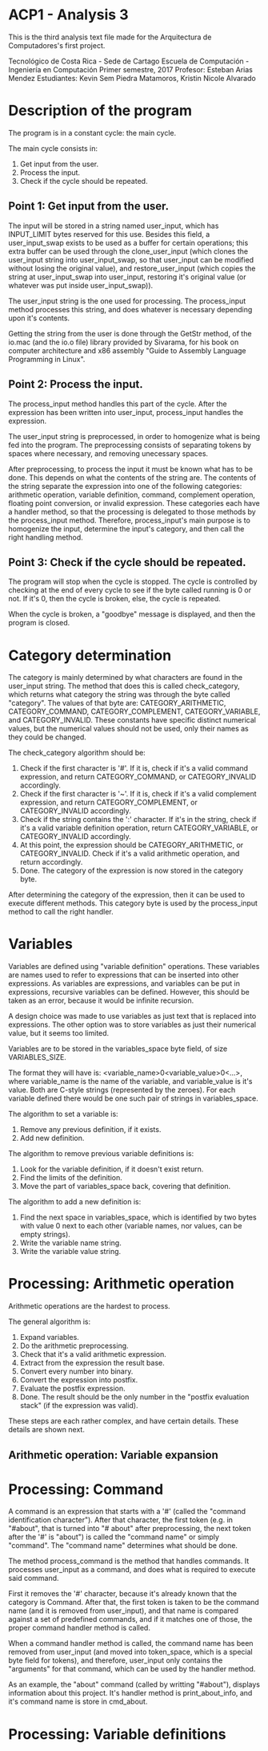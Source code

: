 
# ACP1 - Analysis 3

This is the third analysis text file made for the Arquitectura de Computadores's first project.

Tecnológico de Costa Rica - Sede de Cartago
Escuela de Computación - Ingeniería en Computación
Primer semestre, 2017
Profesor: Esteban Arias Mendez
Estudiantes: Kevin Sem Piedra Matamoros, Kristin Nicole Alvarado

# Description of the program

The program is in a constant cycle: the main cycle.

The main cycle consists in:

1. Get input from the user.
2. Process the input.
3. Check if the cycle should be repeated.

## Point 1: Get input from the user.

The input will be stored in a string named user_input, which has INPUT_LIMIT bytes reserved for this use. Besides this field, a user_input_swap exists to be used as a buffer for certain operations; this extra buffer can be used through the clone_user_input (which clones the user_input string into user_input_swap, so that user_input can be modified without losing the original value), and restore_user_input (which copies the string at user_input_swap into user_input, restoring it's original value (or whatever was put inside user_input_swap)).

The user_input string is the one used for processing. The process_input method processes this string, and does whatever is necessary depending upon it's contents.

Getting the string from the user is done through the GetStr method, of the io.mac (and the io.o file)  library provided by Sivarama, for his book on computer architecture and x86 assembly "Guide to Assembly Language Programming in Linux".

## Point 2: Process the input.

The process_input method handles this part of the cycle. After the expression has been written into user_input, process_input handles the expression.

The user_input string is preprocessed, in order to homogenize what is being fed into the program. The preprocessing consists of separating tokens by spaces where necessary, and removing unecessary spaces.

After preprocessing, to process the input it must be known what has to be done. This depends on what the contents of the string are. The contents of the string separate the expression into one of the following categories: arithmetic operation, variable definition, command, complement operation, floating point conversion, or invalid expression. These categories each have a handler method, so that the processing is delegated to those methods by the process_input method. Therefore, process_input's main purpose is to homogenize the input, determine the input's category, and then call the right handling method.

## Point 3: Check if the cycle should be repeated.

The program will stop when the cycle is stopped. The cycle is controlled by checking at the end of every cycle to see if the byte called running is 0 or not. If it's 0, then the cycle is broken, else, the cycle is repeated.

When the cycle is broken, a "goodbye" message is displayed, and then the program is closed.

# Category determination

The category is mainly determined by what characters are found in the user_input string. The method that does this is called check_category, which returns what category the string was through the byte called "category". The values of that byte are: CATEGORY_ARITHMETIC, CATEGORY_COMMAND, CATEGORY_COMPLEMENT, CATEGORY_VARIABLE, and CATEGORY_INVALID. These constants have specific distinct numerical values, but the numerical values should not be used, only their names as they could be changed.

The check_category algorithm should be:

1. Check if the first character is '#'. If it is, check if it's a valid command expression, and return CATEGORY_COMMAND, or CATEGORY_INVALID accordingly.
2. Check if the first character is '~'. If it is, check if it's a valid complement expression, and return CATEGORY_COMPLEMENT, or CATEGORY_INVALID accordingly.
3. Check if the string contains the ':' character. If it's in the string, check if it's a valid variable definition operation, return CATEGORY_VARIABLE, or CATEGORY_INVALID accordingly.
4. At this point, the expression should be CATEGORY_ARITHMETIC, or CATEGORY_INVALID. Check if it's a valid arithmetic operation, and return accordingly.
5. Done. The category of the expression is now stored in the category byte.

After determining the category of the expression, then it can be used to execute different methods. This category byte is used by the process_input method to call the right handler.

# Variables

Variables are defined using "variable definition" operations. These variables are names used to refer to expressions that can be inserted into other expressions. As variables are expressions, and variables can be put in expressions, recursive variables can be defined. However, this should be taken as an error, because it would be infinite recursion.

A design choice was made to use variables as just text that is replaced into expressions. The other option was to store variables as just their numerical value, but it seems too limited.

Variables are to be stored in the variables_space byte field, of size VARIABLES_SIZE.

The format they will have is: <variable_name>0<variable_value>0<...>, where variable_name is the name of the variable, and variable_value is it's value. Both are C-style strings (represented by the zeroes). For each variable defined there would be one such pair of strings in variables_space.

The algorithm to set a variable is:

1. Remove any previous definition, if it exists.
2. Add new definition.

The algorithm to remove previous variable definitions is:

1. Look for the variable definition, if it doesn't exist return.
2. Find the limits of the definition.
3. Move the part of variables_space back, covering that definition.

The algorithm to add a new definition is:

1. Find the next space in variables_space, which is identified by two bytes with value 0 next to each other (variable names, nor values, can be empty strings).
2. Write the variable name string.
3. Write the variable value string.

# Processing: Arithmetic operation

Arithmetic operations are the hardest to process.

The general algorithm is:

1. Expand variables.
2. Do the arithmetic preprocessing.
3. Check that it's a valid arithmetic expression.
4. Extract from the expression the result base.
5. Convert every number into binary.
6. Convert the expression into postfix.
7. Evaluate the postfix expression.
8. Done. The result should be the only number in the "postfix evaluation stack" (if the expression was valid).

These steps are each rather complex, and have certain details. These details are shown next.

## Arithmetic operation: Variable expansion


# Processing: Command

A command is an expression that starts with a '#' (called the "command identification character"). After that character, the first token (e.g. in "#about", that is turned into "# about" after preprocessing, the next token after the '#' is "about") is called the "command name" or simply "command". The "command name" determines what should be done.

The method process_command is the method that handles commands. It processes user_input as a command, and does what is required to execute said command.

First it removes the '#' character, because it's already known that the category is Command. After that, the first token is taken to be the command name (and it is removed from user_input), and that name is compared against a set of predefined commands, and if it matches one of those, the proper command handler method is called.

When a command handler method is called, the command name has been removed from user_input (and moved into token_space, which is a special byte field for tokens), and therefore, user_input only contains the "arguments" for that command, which can be used by the handler method.

As an example, the "about" command (called by writting "#about"), displays information about this project. It's handler method is print_about_info, and it's command name is store in cmd_about.

# Processing: Variable definitions





